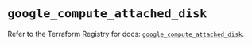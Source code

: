 # `google_compute_attached_disk`

Refer to the Terraform Registry for docs: [`google_compute_attached_disk`](https://registry.terraform.io/providers/hashicorp/google/5.31.1/docs/resources/compute_attached_disk).
